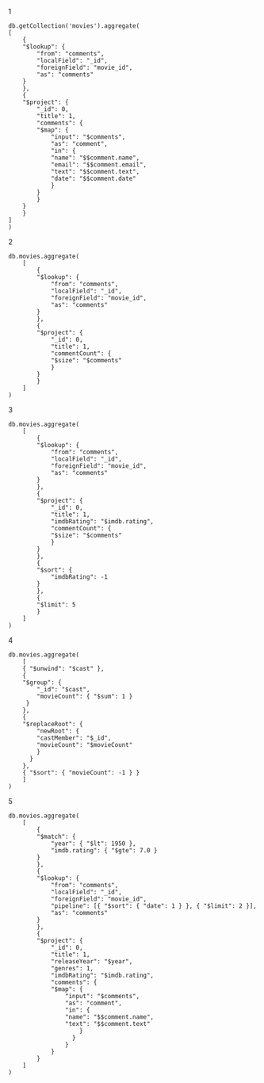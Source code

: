 1

    db.getCollection('movies').aggregate(
    [
        {
        "$lookup": {
            "from": "comments",
            "localField": "_id",
            "foreignField": "movie_id",
            "as": "comments"
        }
        },
        {
        "$project": {
            "_id": 0,
            "title": 1,
            "comments": {
            "$map": {
                "input": "$comments",
                "as": "comment",
                "in": {
                "name": "$$comment.name",
                "email": "$$comment.email",
                "text": "$$comment.text",
                "date": "$$comment.date"
                }
            }
            }
        }
        }
    ]
    )
 
2 

    db.movies.aggregate(
        [
            {
            "$lookup": {
                "from": "comments",
                "localField": "_id",
                "foreignField": "movie_id",
                "as": "comments"
            }
            },
            {
            "$project": {
                "_id": 0,
                "title": 1,
                "commentCount": {
                "$size": "$comments"
                }
            }
            }
        ]
    )

3

    db.movies.aggregate(
        [
            {
            "$lookup": {
                "from": "comments",
                "localField": "_id",
                "foreignField": "movie_id",
                "as": "comments"
            }
            },
            {
            "$project": {
                "_id": 0,
                "title": 1,
                "imdbRating": "$imdb.rating",
                "commentCount": {
                "$size": "$comments"
                }
            }
            },
            {
            "$sort": {
                "imdbRating": -1
            }
            },
            {
            "$limit": 5
            }
        ]
    )

4

    db.movies.aggregate(
        [
        { "$unwind": "$cast" },
        {
        "$group": {
            "_id": "$cast",
            "movieCount": { "$sum": 1 }
         }
        },
        {
        "$replaceRoot": {
            "newRoot": {
            "castMember": "$_id",
            "movieCount": "$movieCount"
            }
          }
        },
        { "$sort": { "movieCount": -1 } }
        ]
    )

5

    db.movies.aggregate(
        [
            {
            "$match": {
                "year": { "$lt": 1950 },
                "imdb.rating": { "$gte": 7.0 }
            }
            },
            {
            "$lookup": {
                "from": "comments",
                "localField": "_id",
                "foreignField": "movie_id",
                "pipeline": [{ "$sort": { "date": 1 } }, { "$limit": 2 }],
                "as": "comments"
            }
            },
            {
            "$project": {
                "_id": 0,
                "title": 1,
                "releaseYear": "$year",
                "genres": 1,
                "imdbRating": "$imdb.rating",
                "comments": {
                "$map": {
                    "input": "$comments",
                    "as": "comment",
                    "in": {
                    "name": "$$comment.name",
                    "text": "$$comment.text"
                        }
                      }
                    }
                }
            }
        ]
    )